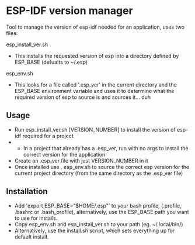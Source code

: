 # ESP-IDF version manager
Tool to manage the version of esp-idf needed for an application, uses two files:

esp_install_ver.sh

- This installs the requested version of esp into a directory defined by ESP_BASE (defualts to ~/.esp)

esp_env.sh

- This looks for a file called '.esp_ver' in the current directory and the ESP_BASE environment variable and uses it to determine what the required version of esp to source is and sources it... duh

## Usage
- Run esp_install_ver.sh [VERSION_NUMBER] to install the version of esp-idf required for a project
- - In a project that already has a .esp_ver, run with no args to install the correct version for the application
- Create an .esp_ver file with just VERSION_NUMBER in it
- Once installed use . esp_env.sh to source the correct esp version for the current project directory (from the same directory as the .esp_ver file)

## Installation
- Add 'export ESP_BASE="$HOME/.esp"' to your bash profile, (.profile, .bashrc or .bash_profile), alternatively, use the ESP_BASE path you want to use for installs. 
- Copy esp_env.sh and esp_install_ver.sh to your path (eg. ~/.local/bin/)
- Alternatively, use the install.sh script, which sets everything up for default install.
